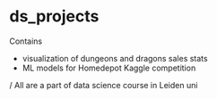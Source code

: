 # ds_projects
Contains 
- visualization of dungeons and dragons sales stats
- ML models for Homedepot Kaggle competition

/ All are a part of data science course in Leiden uni
